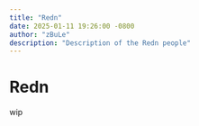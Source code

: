 ```yaml
---
title: "Redn"
date: 2025-01-11 19:26:00 -0800
author: "zBuLe"
description: "Description of the Redn people"
---
```


# Redn

wip
